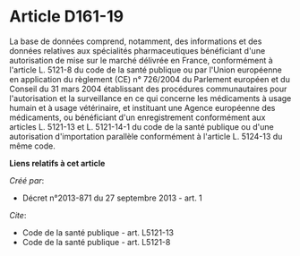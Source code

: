 # Article D161-19

La base de données comprend, notamment, des informations et des données relatives aux spécialités pharmaceutiques bénéficiant
d'une autorisation de mise sur le marché délivrée en France, conformément à l'article L. 5121-8 du code de la santé publique
ou par l'Union européenne en application du règlement (CE) n° 726/2004 du Parlement européen et du Conseil du 31 mars 2004
établissant des procédures communautaires pour l'autorisation et la surveillance en ce qui concerne les médicaments à usage
humain et à usage vétérinaire, et instituant une Agence européenne des médicaments, ou bénéficiant d'un enregistrement
conformément aux articles L. 5121-13 et L. 5121-14-1 du code de la santé publique ou d'une autorisation d'importation
parallèle conformément à l'article L. 5124-13 du même code.

**Liens relatifs à cet article**

_Créé par_:

  - Décret n°2013-871 du 27 septembre 2013 - art. 1

_Cite_:

  - Code de la santé publique - art. L5121-13
  - Code de la santé publique - art. L5121-8
